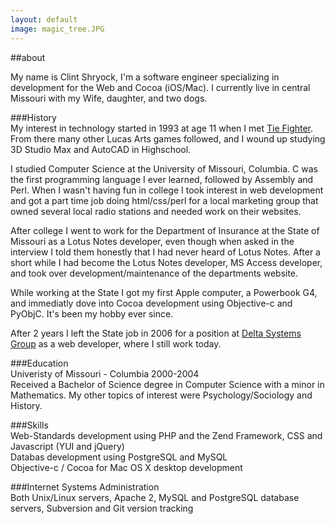 ```yaml
---
layout: default
image: magic_tree.JPG
---
```


##about

My name is Clint Shryock, I'm a software engineer specializing in development for the Web and Cocoa (iOS/Mac).  I currently live in central Missouri with my Wife, daughter, and two dogs.  

###History  
My interest in technology started in 1993 at age 11 when I met [Tie Fighter](http://en.wikipedia.org/wiki/index.html?curid=12692241). From there many other Lucas Arts games followed, and I wound up studying 3D Studio Max and AutoCAD in Highschool.  

I studied Computer Science at the University of Missouri, Columbia.  C was the first programming language I ever learned, followed by Assembly and Perl.  When I wasn't having fun in college I took interest in web development and got a part time job doing html/css/perl for a local marketing group that owned several local radio stations and needed work on their websites.  

After college I went to work for the Department of Insurance at the State of Missouri as a Lotus Notes developer, even though when asked in the interview I told them honestly that I had never heard of Lotus Notes.  After a short while I had become the Lotus Notes developer, MS Access developer, and took over development/maintenance of the departments website.  

While working at the State I got my first Apple computer, a Powerbook G4, and immediatly dove into Cocoa development using Objective-c and PyObjC.  It's been my hobby ever since.  

After 2 years I left the State job in 2006 for a position at [Delta Systems Group](http://deltasys.com) as a web developer, where I still work today.  

###Education  
Univeristy of Missouri - Columbia 2000-2004  
Received a Bachelor of Science degree in Computer Science with a minor in Mathematics. My other topics of interest were Psychology/Sociology and History.

###Skills  
Web-Standards development using PHP and the Zend Framework, CSS and Javascript (YUI and jQuery) <br />
Databas development using PostgreSQL and MySQL<br />
Objective-c / Cocoa for Mac OS X desktop development

###Internet Systems Administration  
Both Unix/Linux servers, Apache 2, MySQL and PostgreSQL database servers, Subversion and Git version tracking